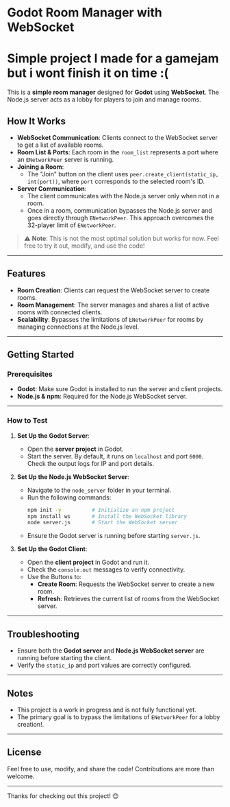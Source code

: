# Godot Room Manager with WebSocket
# Simple project I made for a gamejam but i wont finish it on time :(
This is a **simple room manager** designed for **Godot** using **WebSocket**. The Node.js server acts as a lobby for players to join and manage rooms.

## How It Works
- **WebSocket Communication**: Clients connect to the WebSocket server to get a list of available rooms.
- **Room List & Ports**: Each room in the `room_list` represents a port where an `ENetworkPeer` server is running.
- **Joining a Room**: 
  - The "Join" button on the client uses `peer.create_client(static_ip, int(port))`, where `port` corresponds to the selected room's ID.
- **Server Communication**: 
  - The client communicates with the Node.js server only when not in a room.
  - Once in a room, communication bypasses the Node.js server and goes directly through `ENetworkPeer`. This approach overcomes the 32-player limit of `ENetworkPeer`.

> ⚠️ **Note**: This is not the most optimal solution but works for now. Feel free to try it out, modify, and use the code!

---

## Features
- **Room Creation**: Clients can request the WebSocket server to create rooms.
- **Room Management**: The server manages and shares a list of active rooms with connected clients.
- **Scalability**: Bypasses the limitations of `ENetworkPeer` for rooms by managing connections at the Node.js level.

---

## Getting Started

### Prerequisites
- **Godot**: Make sure Godot is installed to run the server and client projects.
- **Node.js & npm**: Required for the Node.js WebSocket server.

---

### How to Test

1. **Set Up the Godot Server**:
   - Open the **server project** in Godot.
   - Start the server. By default, it runs on `localhost` and port `6000`. Check the output logs for IP and port details.

2. **Set Up the Node.js WebSocket Server**:
   - Navigate to the `node_server` folder in your terminal.
   - Run the following commands:
     ```bash
     npm init -y          # Initialize an npm project
     npm install ws       # Install the WebSocket library
     node server.js       # Start the WebSocket server
     ```
   - Ensure the Godot server is running before starting `server.js`.

3. **Set Up the Godot Client**:
   - Open the **client project** in Godot and run it.
   - Check the `console.out` messages to verify connectivity.
   - Use the Buttons to:
     - **Create Room**: Requests the WebSocket server to create a new room.
     - **Refresh**: Retrieves the current list of rooms from the WebSocket server.

---

## Troubleshooting
- Ensure both the **Godot server** and **Node.js WebSocket server** are running before starting the client.
- Verify the `static_ip` and port values are correctly configured.

---

## Notes
- This project is a work in progress and is not fully functional yet.
- The primary goal is to bypass the limitations of `ENetworkPeer` for a lobby creation!.

---

## License
Feel free to use, modify, and share the code! Contributions are more than welcome.

---

Thanks for checking out this project! 😊
